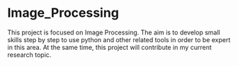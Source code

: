 # Image_Processing
This project is focused on Image Processing. The aim is to develop small skills step by step to use python and other related tools in order to be expert in this area. At the same time, this project will contribute in my current research topic.   

